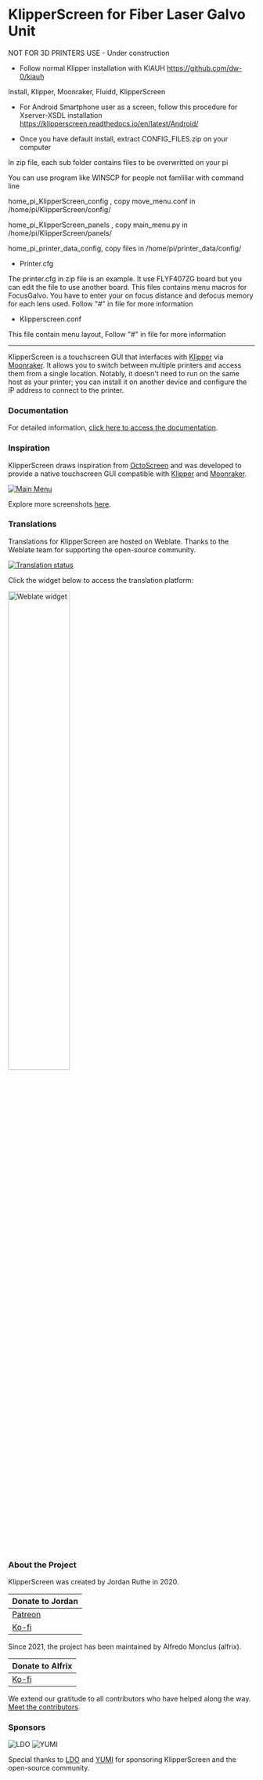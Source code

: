 # KlipperScreen for Fiber Laser Galvo Unit

NOT FOR 3D PRINTERS USE - Under construction

- Follow normal Klipper installation with KIAUH
    https://github.com/dw-0/kiauh

Install, Klipper, Moonraker, Fluidd, KlipperScreen

- For Android Smartphone user as a screen, follow this procedure for Xserver-XSDL installation
   https://klipperscreen.readthedocs.io/en/latest/Android/

- Once you have default install, extract CONFIG_FILES.zip on your computer

In zip file, each sub folder contains files to be overwritted on your pi

You can use program like WINSCP for people not famliliar with command line

home_pi_KlipperScreen_config , copy move_menu.conf in /home/pi/KlipperScreen/config/

home_pi_KlipperScreen_panels , copy main_menu.py in /home/pi/KlipperScreen/panels/

home_pi_printer_data_config, copy files in /home/pi/printer_data/config/


- Printer.cfg

The printer.cfg in zip file is an example. It use FLYF407ZG board but you can edit the file to use another board. This files contains menu macros for FocusGalvo.
You have to enter your on focus distance and defocus memory for each lens used. 
Follow "#" in file for more information

- Klipperscreen.conf

This file contain menu layout, Follow "#" in file for more information

---------------------------------------------

KlipperScreen is a touchscreen GUI that interfaces with [Klipper](https://github.com/Klipper3d/klipper) via [Moonraker](https://github.com/arksine/moonraker). It allows you to switch between multiple printers and access them from a single location. Notably, it doesn't need to run on the same host as your printer; you can install it on another device and configure the IP address to connect to the printer.

### Documentation

For detailed information, [click here to access the documentation](https://klipperscreen.github.io/KlipperScreen/).

### Inspiration

KlipperScreen draws inspiration from [OctoScreen](https://github.com/Z-Bolt/OctoScreen/) and was developed to provide a native touchscreen GUI compatible with [Klipper](https://github.com/Klipper3d/klipper) and [Moonraker](https://github.com/arksine/moonraker).

[![Main Menu](docs/img/panels/main_panel.png)](https://klipperscreen.readthedocs.io/en/latest/Panels/)

Explore more screenshots [here](https://klipperscreen.readthedocs.io/en/latest/Panels/).

### Translations

Translations for KlipperScreen are hosted on Weblate. Thanks to the Weblate team for supporting the open-source community.

<a href="https://hosted.weblate.org/engage/klipperscreen/">
    <img src="https://hosted.weblate.org/widget/klipperscreen/svg-badge.svg" alt="Translation status" />
</a>

Click the widget below to access the translation platform:

<a href="https://hosted.weblate.org/engage/klipperscreen/">
    <img src="https://hosted.weblate.org/widget/klipperscreen/horizontal-auto.svg" alt="Weblate widget" width="50%" />
</a>

### About the Project

KlipperScreen was created by Jordan Ruthe in 2020.

| Donate to Jordan |
|------------------|
| [Patreon](https://www.patreon.com/klipperscreen) |
| [Ko-fi](https://ko-fi.com/klipperscreen) |

Since 2021, the project has been maintained by Alfredo Monclus (alfrix).

| Donate to Alfrix |
|------------------|
| [Ko-fi](https://ko-fi.com/alfrix) |

We extend our gratitude to all contributors who have helped along the way. [Meet the contributors](https://github.com/KlipperScreen/KlipperScreen/graphs/contributors).

### Sponsors

![LDO](docs/img/sponsors/LDO.png) ![YUMI](docs/img/sponsors/YUMI.png)

Special thanks to [LDO](https://ldomotors.com/) and [YUMI](https://wiki.yumi-lab.com/) for sponsoring KlipperScreen and the open-source community.
